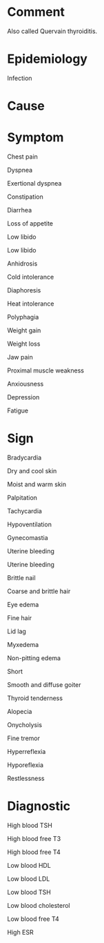 # Comment

Also called Quervain thyroiditis.

# Epidemiology

Infection

# Cause

# Symptom

Chest pain

Dyspnea

Exertional dyspnea

Constipation

Diarrhea

Loss of appetite

Low libido

Low libido

Anhidrosis

Cold intolerance

Diaphoresis

Heat intolerance

Polyphagia

Weight gain

Weight loss

Jaw pain

Proximal muscle weakness

Anxiousness

Depression

Fatigue

# Sign

Bradycardia

Dry and cool skin

Moist and warm skin

Palpitation

Tachycardia

Hypoventilation

Gynecomastia

Uterine bleeding

Uterine bleeding

Brittle nail

Coarse and brittle hair

Eye edema

Fine hair

Lid lag

Myxedema

Non-pitting edema

Short

Smooth and diffuse goiter

Thyroid tenderness

Alopecia

Onycholysis

Fine tremor

Hyperreflexia

Hyporeflexia

Restlessness

# Diagnostic

High blood TSH

High blood free T3

High blood free T4

Low blood HDL

Low blood LDL

Low blood TSH

Low blood cholesterol

Low blood free T4

High ESR
